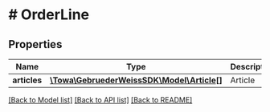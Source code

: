 # # OrderLine

## Properties

Name | Type | Description | Notes
------------ | ------------- | ------------- | -------------
**articles** | [**\Towa\GebruederWeissSDK\Model\Article[]**](Article.md) | Article | [optional]

[[Back to Model list]](../../README.md#models) [[Back to API list]](../../README.md#endpoints) [[Back to README]](../../README.md)
